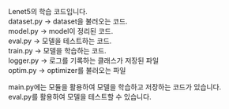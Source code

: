Lenet5의 학습 코드입니다.   
dataset.py -> dataset을 불러오는 코드.   
model.py -> model이 정리된 코드.   
eval.py -> 모델을 테스트하는 코드.   
train.py -> 모델을 학습하는 코드.   
logger.py -> 로그를 기록하는 클래스가 저장된 파일   
optim.py -> optimizer를 불러오는 파일   


main.py에는 모듈을 활용하여 모델을 학습하고 저장하는 코드가 있습니다.   
eval.py를 활용하여 모델을 테스트할 수 있습니다.
